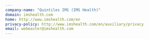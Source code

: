 ```yaml
---
company-name: "Quintiles IMS (IMS Health)"
domain: imshealth.com
home: http://www.imshealth.com/en
privacy-policy: http://www.imshealth.com/en/auxiliary/privacy
email: webmaster@imshealth.com
---
```




